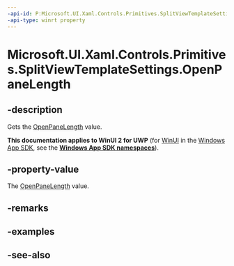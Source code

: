```yaml
---
-api-id: P:Microsoft.UI.Xaml.Controls.Primitives.SplitViewTemplateSettings.OpenPaneLength
-api-type: winrt property
---
```


<!-- Property syntax
public double OpenPaneLength { get; }
-->

# Microsoft.UI.Xaml.Controls.Primitives.SplitViewTemplateSettings.OpenPaneLength

## -description
Gets the [OpenPaneLength](../microsoft.ui.xaml.controls/splitview_openpanelength.md) value.

**This documentation applies to WinUI 2 for UWP** (for [WinUI](/windows/apps/winui/winui3/) in the [Windows App SDK](/windows/apps/windows-app-sdk/), see the **[Windows App SDK namespaces](/windows/windows-app-sdk/api/winrt/)**).

## -property-value
The [OpenPaneLength](../microsoft.ui.xaml.controls/splitview_openpanelength.md) value.

## -remarks

## -examples

## -see-also
